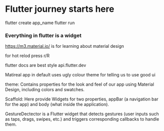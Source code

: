 # Flutter journey starts here

flutter create app_name
flutter run

### Everything in flutter is a widget

https://m3.material.io/ is for learning about material design

for hot relod press r/R

flutter docs are best
style api.flutter.dev

Matireal app in default uses ugly colour theme for telling us to use good ui

theme:
Contains properties for the
look and feel of our app using
Material Design, including
colors and swatches.

Scaffold:
Here provide Widgets for
two properties, appBar (a
navigation bar for the app)
and body (what inside the
application).

GestureDectector is a
Flutter widget that detects
gestures (user inputs such as
taps, drags, swipes, etc.) and
triggers corresponding
callbacks to handle them.